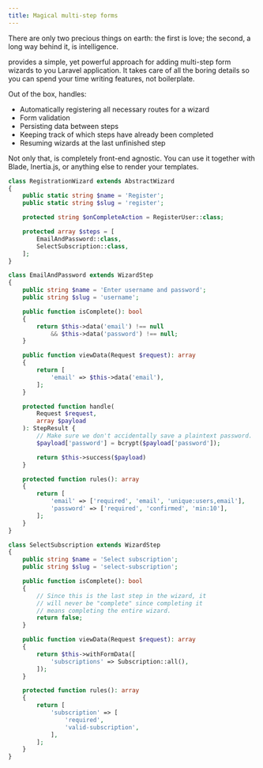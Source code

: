 ```yaml
---
title: Magical multi-step forms
---
```


<Epigraph author="Elminster Aumar, The Making of a Mage">
    There are only two precious things on earth: the first is love; the second, a long way behind it, is intelligence.
</Epigraph>

<Arcanist></Arcanist> provides a simple, yet powerful approach for adding multi-step form wizards to you Laravel application. It takes care of all the boring details so you can spend your time writing features, not boilerplate.

Out of the box, <Arcanist></Arcanist> handles:

- Automatically registering all necessary routes for a wizard
- Form validation
- Persisting data between steps
- Keeping track of which steps have already been completed
- Resuming wizards at the last unfinished step

Not only that, <Arcanist></Arcanist> is completely front-end agnostic. You can use it together with Blade, Inertia.js, or anything else to render your templates.

<tabbed-code-example>

<code-tab name="RegistrationWizard.php">

```php
class RegistrationWizard extends AbstractWizard
{
    public static string $name = 'Register';
    public static string $slug = 'register';

    protected string $onCompleteAction = RegisterUser::class;

    protected array $steps = [
        EmailAndPassword::class,
        SelectSubscription::class,
    ];
}
```

</code-tab>

<code-tab name="EmailAndPassword.php">

```php
class EmailAndPassword extends WizardStep
{
    public string $name = 'Enter username and password';
    public string $slug = 'username';

    public function isComplete(): bool
    {
        return $this->data('email') !== null
            && $this->data('password') !== null;
    }

    public function viewData(Request $request): array
    {
        return [
            'email' => $this->data('email'),
        ];
    }

    protected function handle(
        Request $request,
        array $payload
    ): StepResult {
        // Make sure we don't accidentally save a plaintext password.
        $payload['password'] = bcrypt($payload['password']);

        return $this->success($payload)
    }

    protected function rules(): array
    {
        return [
            'email' => ['required', 'email', 'unique:users,email'],
            'password' => ['required', 'confirmed', 'min:10'],
        ];
    }
}
```

</code-tab>

<code-tab name="SelectSubscription.php">

```php
class SelectSubscription extends WizardStep
{
    public string $name = 'Select subscription';
    public string $slug = 'select-subscription';

    public function isComplete(): bool
    {
        // Since this is the last step in the wizard, it
        // will never be "complete" since completing it
        // means completing the entire wizard.
        return false;
    }

    public function viewData(Request $request): array
    {
        return $this->withFormData([
            'subscriptions' => Subscription::all(),
        ]);
    }

    protected function rules(): array
    {
        return [
            'subscription' => [
                'required',
                'valid-subscription',
            ],
        ];
    }
}
```

</code-tab>

</tabbed-code-example>